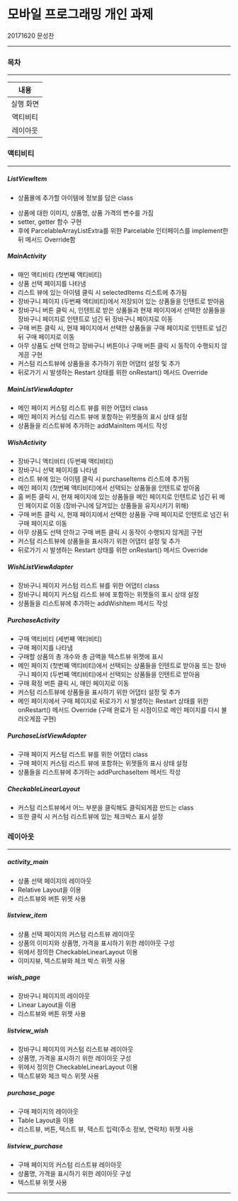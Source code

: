 # 모바일 프로그래밍 개인 과제

20171620 문성찬

------



### 목차

------

|   내용    |
| :-------: |
| 실행 화면 |
| 액티비티  |
| 레이아웃  |



### 액티비티

------

##### ListViewItem

- 상품몰에 추가할 아이템에 정보를 담은 class

* 상품에 대한 이미지, 상품명, 상품 가격의 변수를 가짐
* setter, getter 함수 구현
* 후에 ParcelableArrayListExtra를 위한 Parcelable 인터페이스를 implement한뒤 메서드 Override함



##### MainActivity

* 매인 액티비티 (첫번째 액티비티)
* 상품 선택 페이지를 나타냄
* 리스트 뷰에 있는 아이템 클릭 시 selectedItems 리스트에 추가됨
* 장바구니 페이지 (두번째 액티비티)에서 저장되어 있는 상품들을 인텐트로 받아옴
* 장바구니 버튼 클릭 시, 인텐트로 받은 상품들과 현재 페이지에서 선택한 상품들을 장바구니 페이지로 인텐트로 넘긴 뒤 장바구니 페이지로 이동
* 구매 버튼 클릭 시, 현재 페이지에서 선택한 상품들을 구매 페이지로 인텐트로 넘긴 뒤 구매 페이지로 이동
* 아무 상품도 선택 안하고 장바구니 버튼이나 구매 버튼 클릭 시 동작이 수행되지 않게끔 구현
* 커스텀 리스트뷰에 상품들을 추가하기 위한 어댑터 설정 및 추가 
* 뒤로가기 시 발생하는 Restart 상태를 위한 onRestart() 메서드 Override



##### MainListViewAdapter

* 메인 페이지 커스텀 리스트 뷰를 위한 어댑터 class
* 메인 페이지 커스텀 리스트 뷰에 포함하는 위젯들의 표시 상태 설정
* 상품들을 리스트뷰에 추가하는 addMainItem 메서드 작성



##### WishActivity

* 장바구니 액티비티 (두번째 액티비티)
* 장바구니 선택 페이지를 나타냄
* 리스트 뷰에 있는 아이템 클릭 시 purchaseItems 리스트에 추가됨
* 메인 페이지 (첫번째 액티비티)에서 선택되는 상품들을 인텐트로 받아옴
* 홈 버튼 클릭 시, 현재 페이지에 있는 상품들을 메인 페이지로 인텐트로 넘긴 뒤 메인 페이지로 이동 (장바구니에 담겨있는 상품들을 유지시키기 위해)
* 구매 버튼 클릭 시, 현재 페이지에서 선택한 상품들 구매 페이지로 인텐트로 넘긴 뒤 구매 페이지로 이동
* 아무 상품도 선택 안하고 구매 버튼 클릭 시 동작이 수행되지 않게끔 구현
* 커스텀 리스트뷰에 상품들을 표시하기 위한 어댑터 설정 및 추가 
* 뒤로가기 시 발생하는 Restart 상태를 위한 onRestart() 메서드 Override



##### WishListViewAdapter

* 장바구니 페이지 커스텀 리스트 뷰를 위한 어댑터 class
* 장바구니 페이지 커스텀 리스트 뷰에 포함하는 위젯들의 표시 상태 설정
* 상품들을 리스트뷰에 추가하는 addWishItem 메서드 작성



##### PurchaseActivity

* 구매 액티비티 (세번째 액티비티)
* 구매 페이지를 나타냄
* 구매할 상품의 총 개수와 총 금액을 텍스트뷰 위젯에 표시
* 메인 페이지 (첫번째 액티비티)에서 선택되는 상품들을 인텐트로 받아옴
  또는 장바구니 페이지 (두번째 액티비티)에서 선택되는 상품들을 인텐트로 받아옴
* 구매 확정 버튼 클릭 시, 매인 페이지로 이동
* 커스텀 리스트뷰에 상품들을 표시하기 위한 어댑터 설정 및 추가 
* 메인 페이지에서 구매 페이지로 뒤로가기 시 발생하는 Restart 상태를 위한 onRestart() 메서드 Override (구매 완료가 된 시점이므로 메인 페이지를 다시 불러오게끔 구현)



##### PurchaseListViewAdapter

* 구매 페이지 커스텀 리스트 뷰를 위한 어댑터 class
* 구매 페이지 커스텀 리스트 뷰에 포함하는 위젯들의 표시 상태 설정
* 상품들을 리스트뷰에 추가하는 addPurchaseItem 메서드 작성



##### CheckableLinearLayout

* 커스텀 리스트뷰에서 어느 부분을 클릭해도 클릭되게끔 만드는 class
* 또한 클릭 시 커스텀 리스트뷰에 있는 체크박스 표시 설정



### 레이아웃

------

##### activity_main

* 상품 선택 페이지의 레이아웃
* Relative Layout을 이용
* 리스트뷰와 버튼 위젯 사용



##### listview_item

* 상품 선택 페이지의 커스텀 리스트뷰 레이아웃
* 상품의 이미지와 상품명, 가격을 표시하기 위한 레이아웃 구성
* 위에서 정의한 CheckableLinearLayout 이용
* 이미지뷰, 텍스트뷰와 체크 박스 위젯 사용



##### wish_page

* 장바구니  페이지의 레이아웃
* Linear Layout을 이용
* 리스트뷰와 버튼 위젯 사용



##### listview_wish

* 장바구니 페이지의 커스텀 리스트뷰 레이아웃
* 상품명, 가격을 표시하기 위한 레이아웃 구성
* 위에서 정의한 CheckableLinearLayout 이용
* 텍스트뷰와 체크 박스 위젯 사용



##### purchase_page

* 구매  페이지의 레이아웃
* Table Layout을 이용
* 리스트뷰, 버튼, 텍스트 뷰, 텍스트 입력(주소 정보, 연락처) 위젯 사용



##### listview_purchase

* 구매 페이지의 커스텀 리스트뷰 레이아웃
* 상품명, 가격을 표시하기 위한 레이아웃 구성
* 텍스트뷰 위젯 사용



------

